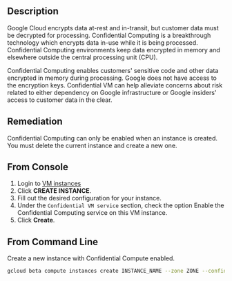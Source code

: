 ## Description

Google Cloud encrypts data at-rest and in-transit, but customer data must be decrypted for processing. Confidential Computing is a breakthrough technology which encrypts data in-use while it is being processed. Confidential Computing environments keep data encrypted in memory and elsewhere outside the central processing unit (CPU).

Confidential Computing enables customers' sensitive code and other data encrypted in memory during processing. Google does not have access to the encryption keys. Confidential VM can help alleviate concerns about risk related to either dependency on Google infrastructure or Google insiders' access to customer data in the clear.

## Remediation

Confidential Computing can only be enabled when an instance is created. You must delete the current instance and create a new one.

## From Console

1. Login to [VM instances](https://console.cloud.google.com/compute/instances)
2. Click **CREATE INSTANCE**.
3. Fill out the desired configuration for your instance.
4. Under the `Confidential VM service` section, check the option Enable the Confidential Computing service on this VM instance.
5. Click **Create**.

## From Command Line

Create a new instance with Confidential Compute enabled.

```bash
gcloud beta compute instances create INSTANCE_NAME --zone ZONE --confidential-compute --maintenance-policy=TERMINATE
```
